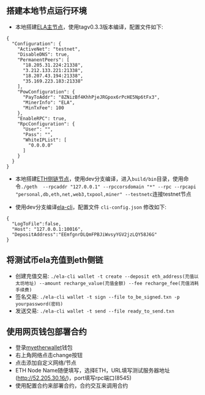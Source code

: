 ## 搭建本地节点运行环境
* 本地搭建[ELA主节点](https://github.com/elastos/Elastos.ELA)，使用tagv0.3.3版本编译，配置文件如下:

```
{
  "Configuration": {
    "ActiveNet": "testnet",
    "DisableDNS": true,
    "PermanentPeers": [
      "18.205.31.224:21338",
      "3.212.133.221:21338",
      "18.207.43.194:21338",
      "35.169.223.183:21338"
    ],
    "PowConfiguration": {
      "PayToAddr": "8ZNizBf4KhhPjeJRGpox6rPcHE5Np6tFx3",
      "MinerInfo": "ELA",
      "MinTxFee": 100
    },
    "EnableRPC": true,
    "RpcConfiguration": {
      "User": "",
      "Pass": "",
      "WhiteIPList": [
        "0.0.0.0"
      ]
    }
  }
}
```

* 本地搭建[ETH侧链节点](https://github.com/elastos/Elastos.ELA.SideChain.ETH)，使用dev分支编译，进入`build/bin`目录，使用命令`./geth  --rpcaddr "127.0.0.1" --rpccorsdomain "*" --rpc --rpcapi "personal,db,eth,net,web3,txpool,miner" --testnetc`连接testnet节点


* 使用dev分支编译[ela-cli](https://github.com/elastos/Elastos.ELA.Client)，配置文件 `cli-config.json` 修改如下:

```
{
  "LogToFile":false,
  "Host": "127.0.0.1:10016",
  "DepositAddress":"EEmfgnrDLQmFPBJiWvsyYGV2jzLQY58J6G"
}
```


## 将测试币ela充值到eth侧链
* 创建充值交易: `./ela-cli wallet -t create --deposit eth_address(充值以太坊地址) --amount recharge_value(充值金额) --fee recharge_fee(充值消耗手续费)`
* 签名交易: `./ela-cli wallet -t sign --file to_be_signed.txn -p yourpassword(密码)`
* 发送交易: `./ela-cli wallet -t send --file ready_to_send.txn`


## 使用网页钱包部署合约
* 登录[myetherwallet](https://www.myetherwallet.com)钱包
* 右上角网络点击change按钮
* 点击添加自定义网络/节点
* ETH Node Name随便填写，选择ETH，URL填写测试服务器地址(http://52.205.30.16/)，port填写rpc端口(8545)
* 使用配置合约来部署合约，合约交互来调用合约

